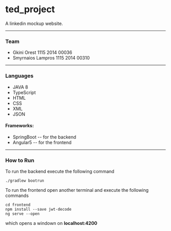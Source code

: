 # ted_project

A linkedin mockup website.

---

### Team

* Gkini Orest 1115 2014 00036
* Smyrnaios Lampros 1115 2014 00310

---

### Languages

* JAVA 8
* TypeScript
* HTML
* CSS
* XML
* JSON

#### Frameworks:

* SpringBoot -- for the backend
* Angular5 -- for the frontend

---

### How to Run

To run the backend execute the following command

```
./gradlew bootrun
```

To run the frontend open another terminal and execute the following commands

```
cd frontend
npm install --save jwt-decode
ng serve --open
```

which opens a windown on **localhost:4200**
